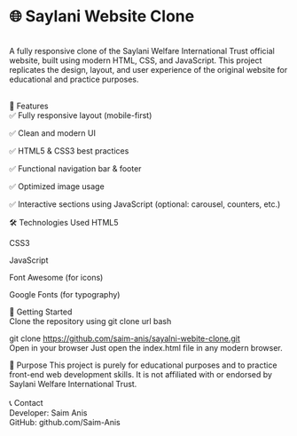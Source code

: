 <h1>🌐 Saylani Website Clone</h1>  <br>
A fully responsive clone of the Saylani Welfare International Trust official website, built using modern HTML, CSS, and JavaScript. This project replicates the design, layout, and user experience of the original website for educational and practice purposes.

 <br>📌 Features <br>
✅ Fully responsive layout (mobile-first)

✅ Clean and modern UI

✅ HTML5 & CSS3 best practices

✅ Functional navigation bar & footer

✅ Optimized image usage

✅ Interactive sections using JavaScript (optional: carousel, counters, etc.)

🛠️ Technologies Used
HTML5 <br>

CSS3 <br>

JavaScript  <br>

Font Awesome (for icons) <br>

Google Fonts (for typography) <br>

🚀 Getting Started  <br>
Clone the repository
using git clone url
bash

git clone https://github.com/saim-anis/sayalni-webite-clone.git <br>
Open in your browser
Just open the index.html file in any modern browser.



🎯 Purpose
This project is purely for educational purposes and to practice front-end web development skills. It is not affiliated with or endorsed by Saylani Welfare International Trust.
<br>  <br>
📞 Contact <br>
Developer: Saim Anis <br>
GitHub: github.com/Saim-Anis <br>

